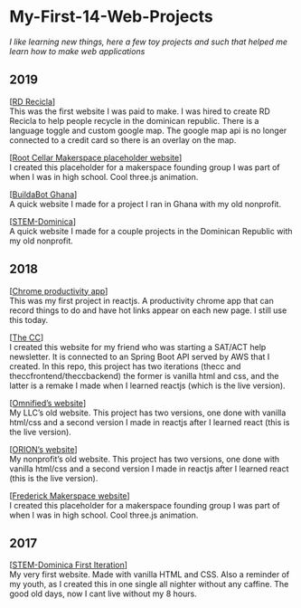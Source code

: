 # My-First-14-Web-Projects
*I like learning new things, here a few toy projects and such that helped me learn how to make web applications*

**2019**
--------------------
[[RD Recicla](https://rdrecicla.com)]
<br />This was the first website I was paid to make. I was hired to create RD Recicla to help people recycle in the dominican republic. There is a language toggle and custom google map. The google map api is no longer connected to a credit card so there is an overlay on the map.

[[Root Cellar Makerspace placeholder website](https://lucid-kare-8f5870.netlify.app)]
<br />I created this placeholder for a makerspace founding group I was part of when I was in high school. Cool three.js animation.

[[BuildaBot Ghana](https://nifty-stallman-945b6b.netlify.app)]
<br />A quick website I made for a project I ran in Ghana with my old nonprofit.

[[STEM-Dominica](https://sharp-hamilton-e9f332.netlify.app)]
<br />A quick website I made for a couple projects in the Dominican Republic with my old nonprofit. 


**2018**
--------------------
[[Chrome productivity app](https://chrome.google.com/webstore/detail/pesto-aioli/baalpccnhigkkjhdaacgbkfopdcpbemp)]
<br />This was my first project in reactjs. A productivity chrome app that can record things to do and have hot links appear on each new page. I still use this today.

[[The CC](https://zen-bartik-72f3de.netlify.app)]
<br />I created this website for my friend who was starting a SAT/ACT help newsletter. It is connected to an Spring Boot API served by AWS that I created. In this repo, this project has two iterations (thecc and theccfrontend/theccbackend) the former is vanilla html and css, and the latter is a remake I made when I learned reactjs (which is the live version).

[[Omnified’s website](https://relaxed-lewin-868bff.netlify.app)]
<br />My LLC’s old website. This project has two versions, one done with vanilla html/css and a second version I made in reactjs after I learned react (this is the live version).

[[ORION’s website](https://vigorous-almeida-6f9b9c.netlify.app)]
<br />My nonprofit’s old website. This project has two versions, one done with vanilla html/css and a second version I made in reactjs after I learned react (this is the live version).

[[Frederick Makerspace website](https://optimistic-shaw-ad03fc.netlify.app)]
<br />I created this placeholder for a makerspace founding group I was part of when I was in high school. Cool three.js animation.



**2017**
--------------------
[[STEM-Dominica First Iteration](http://simonmahns.github.io)] 
<br />My very first website. Made with vanilla HTML and CSS. Also a reminder of my youth, as I created this in one single all nighter without any caffine. The good old days, now I cant live without my 8 hours.
